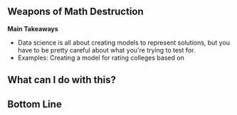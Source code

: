 ## Weapons of Math Destruction

**Main Takeaways**
- Data science is all about creating models to represent solutions, but you have to be pretty careful about what you're trying to test for.
- Examples: Creating a model for rating colleges based on 

**What can I do with this?**
- 

**Bottom Line**
-
<!--stackedit_data:
eyJoaXN0b3J5IjpbLTgxMjU2MTA0MCwzNDM1MjA0MTksMTYzMD
g5Mzg4Ml19
-->